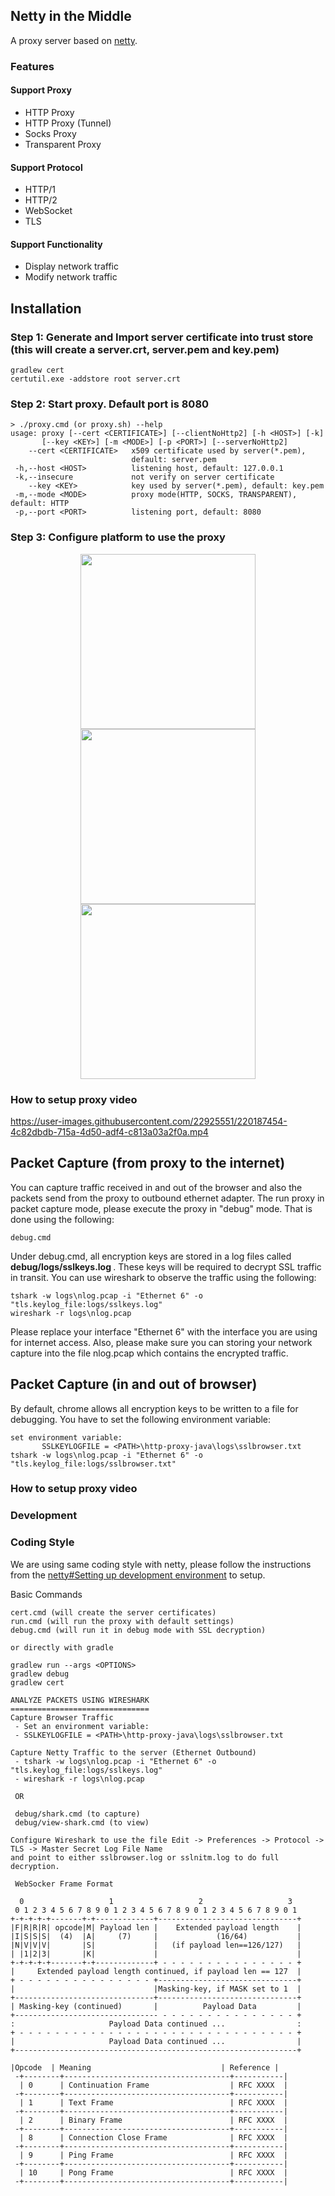 ## Netty in the Middle

A proxy server based on [netty](https://github.com/netty/netty).

### Features

#### Support Proxy
- HTTP Proxy
- HTTP Proxy (Tunnel)
- Socks Proxy
- Transparent Proxy

#### Support Protocol
- HTTP/1
- HTTP/2
- WebSocket
- TLS

#### Support Functionality
- Display network traffic
- Modify network traffic

## Installation
### Step 1: Generate and Import server certificate into trust store (this will create a server.crt, server.pem and key.pem)
```
gradlew cert
certutil.exe -addstore root server.crt
```

### Step 2: Start proxy. Default port is 8080
```
> ./proxy.cmd (or proxy.sh) --help
usage: proxy [--cert <CERTIFICATE>] [--clientNoHttp2] [-h <HOST>] [-k]
       [--key <KEY>] [-m <MODE>] [-p <PORT>] [--serverNoHttp2]
    --cert <CERTIFICATE>   x509 certificate used by server(*.pem),
                           default: server.pem
 -h,--host <HOST>          listening host, default: 127.0.0.1
 -k,--insecure             not verify on server certificate
    --key <KEY>            key used by server(*.pem), default: key.pem
 -m,--mode <MODE>          proxy mode(HTTP, SOCKS, TRANSPARENT), default: HTTP
 -p,--port <PORT>          listening port, default: 8080
```

### Step 3: Configure platform to use the proxy
<p align="center">
 <img src="https://github.com/safekids-ai/http-proxy-java/blob/main/docs/images/proxy1.jpg" height="280">
 <img src="https://github.com/safekids-ai/http-proxy-java/blob/main/docs/images/proxy2.jpg" height="280">
 <img src="https://github.com/safekids-ai/http-proxy-java/blob/main/docs/images/proxy3.jpg" height="280">
</p>


### How to setup proxy video
https://user-images.githubusercontent.com/22925551/220187454-4c82dbdb-715a-4d50-adf4-c813a03a2f0a.mp4

## Packet Capture (from proxy to the internet)
You can capture traffic received in and out of the browser and also the packets send from the proxy to outbound ethernet adapter. The run proxy in packet capture mode, please execute the proxy in "debug" mode. That is done using the following:

```
debug.cmd
```

Under debug.cmd, all encryption keys are stored in a log files called <b>debug/logs/sslkeys.log </b>. These keys will be required to decrypt SSL traffic in transit. You can use wireshark to observe the traffic using the following:

```
tshark -w logs\nlog.pcap -i "Ethernet 6" -o "tls.keylog_file:logs/sslkeys.log"
wireshark -r logs\nlog.pcap
```
Please replace your interface "Ethernet 6" with the interface you are using for internet access. Also, please make sure you can storing your network capture into the file nlog.pcap which contains the encrypted traffic.

## Packet Capture (in and out of browser)
By default, chrome allows all encryption keys to be written to a file for debugging. You have to set the following environment variable:

```
set environment variable:
       SSLKEYLOGFILE = <PATH>\http-proxy-java\logs\sslbrowser.txt
tshark -w logs\nlog.pcap -i "Ethernet 6" -o "tls.keylog_file:logs/sslbrowser.txt"
```

### How to setup proxy video



### Development

### Coding Style

We are using same coding style with netty, please follow the instructions from the [netty#Setting up development environment](https://netty.io/wiki/setting-up-development-environment.html) to setup.

Basic Commands

```
cert.cmd (will create the server certificates)
run.cmd (will run the proxy with default settings)
debug.cmd (will run it in debug mode with SSL decryption)

or directly with gradle

gradlew run --args <OPTIONS>
gradlew debug
gradlew cert
```

```
ANALYZE PACKETS USING WIRESHARK
===============================
Capture Browser Traffic
 - Set an environment variable:
 - SSLKEYLOGFILE = <PATH>\http-proxy-java\logs\sslbrowser.txt

Capture Netty Traffic to the server (Ethernet Outbound)
 - tshark -w logs\nlog.pcap -i "Ethernet 6" -o "tls.keylog_file:logs/sslkeys.log"
 - wireshark -r logs\nlog.pcap

 OR
 
 debug/shark.cmd (to capture)
 debug/view-shark.cmd (to view)

Configure Wireshark to use the file Edit -> Preferences -> Protocol -> TLS -> Master Secret Log File Name
and point to either sslbrowser.log or sslnitm.log to do full decryption.
```

``` 
 WebSocker Frame Format
 
  0                   1                   2                   3
 0 1 2 3 4 5 6 7 8 9 0 1 2 3 4 5 6 7 8 9 0 1 2 3 4 5 6 7 8 9 0 1
+-+-+-+-+-------+-+-------------+-------------------------------+
|F|R|R|R| opcode|M| Payload len |    Extended payload length    |
|I|S|S|S|  (4)  |A|     (7)     |             (16/64)           |
|N|V|V|V|       |S|             |   (if payload len==126/127)   |
| |1|2|3|       |K|             |                               |
+-+-+-+-+-------+-+-------------+ - - - - - - - - - - - - - - - +
|     Extended payload length continued, if payload len == 127  |
+ - - - - - - - - - - - - - - - +-------------------------------+
|                               |Masking-key, if MASK set to 1  |
+-------------------------------+-------------------------------+
| Masking-key (continued)       |          Payload Data         |
+-------------------------------- - - - - - - - - - - - - - - - +
:                     Payload Data continued ...                :
+ - - - - - - - - - - - - - - - - - - - - - - - - - - - - - - - +
|                     Payload Data continued ...                |
+---------------------------------------------------------------+

|Opcode  | Meaning                             | Reference |
 -+--------+-------------------------------------+-----------|
  | 0      | Continuation Frame                  | RFC XXXX  |
 -+--------+-------------------------------------+-----------|
  | 1      | Text Frame                          | RFC XXXX  |
 -+--------+-------------------------------------+-----------|
  | 2      | Binary Frame                        | RFC XXXX  |
 -+--------+-------------------------------------+-----------|
  | 8      | Connection Close Frame              | RFC XXXX  |
 -+--------+-------------------------------------+-----------|
  | 9      | Ping Frame                          | RFC XXXX  |
 -+--------+-------------------------------------+-----------|
  | 10     | Pong Frame                          | RFC XXXX  |
 -+--------+-------------------------------------+-----------|
```
